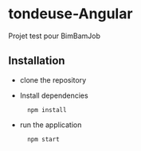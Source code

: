 # tondeuse-Angular
Projet test pour BimBamJob

## Installation
* clone the repository
* Install dependencies

        npm install
      
* run the application

        npm start